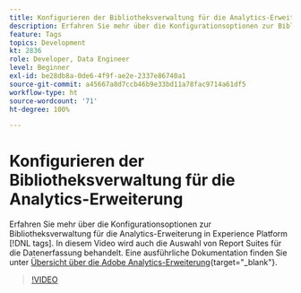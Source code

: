 ```yaml
---
title: Konfigurieren der Bibliotheksverwaltung für die Analytics-Erweiterung
description: Erfahren Sie mehr über die Konfigurationsoptionen zur Bibliotheksverwaltung für die Analytics-Erweiterung in Experience Platform [!DNL tags]. In diesem Video wird auch die Auswahl von Report Suites für die Datenerfassung behandelt.
feature: Tags
topics: Development
kt: 2836
role: Developer, Data Engineer
level: Beginner
exl-id: be28db8a-0de6-4f9f-ae2e-2337e86740a1
source-git-commit: a45667a8d7ccb46b9e33bd11a78fac9714a61df5
workflow-type: ht
source-wordcount: '71'
ht-degree: 100%

---
```


# Konfigurieren der Bibliotheksverwaltung für die Analytics-Erweiterung

Erfahren Sie mehr über die Konfigurationsoptionen zur Bibliotheksverwaltung für die Analytics-Erweiterung in Experience Platform [!DNL tags]. In diesem Video wird auch die Auswahl von Report Suites für die Datenerfassung behandelt.  Eine ausführliche Dokumentation finden Sie unter [Übersicht über die Adobe Analytics-Erweiterung](https://experienceleague.adobe.com/docs/experience-platform/tags/extensions/adobe/analytics/overview.html?lang=de){target="_blank"}.

>[!VIDEO](https://video.tv.adobe.com/v/27092/?quality=12&learn=on)
